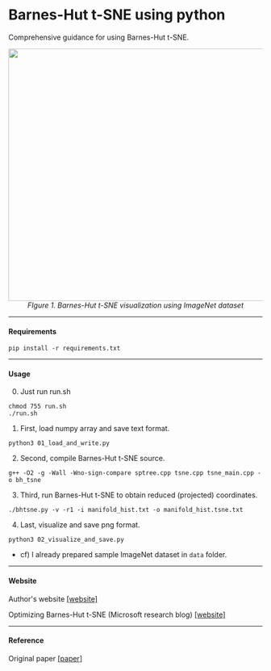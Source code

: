 # Barnes-Hut t-SNE using python
Comprehensive guidance for using Barnes-Hut t-SNE.

<p align="center">
  <img width="1000" height="500" src="/pic/bhtsne_resized.png" alt>
  <em>FIgure 1. Barnes-Hut t-SNE visualization using ImageNet dataset</em>
</p>


----
#### Requirements
```shell
pip install -r requirements.txt
```


----
#### Usage

0. Just run run.sh
```shell
chmod 755 run.sh
./run.sh
```

1. First, load numpy array and save text format.
```shell
python3 01_load_and_write.py
```

2. Second, compile Barnes-Hut t-SNE source.
```shell
g++ -O2 -g -Wall -Wno-sign-compare sptree.cpp tsne.cpp tsne_main.cpp -o bh_tsne
```

3. Third, run Barnes-Hut t-SNE to obtain reduced (projected) coordinates.
```shell
./bhtsne.py -v -r1 -i manifold_hist.txt -o manifold_hist.tsne.txt
```

4. Last, visualize and save png format.
```shell
python3 02_visualize_and_save.py
```

* cf) I already prepared sample ImageNet dataset in `data` folder.


----
#### Website
Author's website [[website]](https://lvdmaaten.github.io/tsne/)

Optimizing Barnes-Hut t-SNE (Microsoft research blog) [[website]](https://www.microsoft.com/en-us/research/blog/optimizing-barnes-hut-t-sne/)


----
#### Reference

Original paper [[paper]](http://lvdmaaten.github.io/publications/papers/JMLR_2014.pdf)


